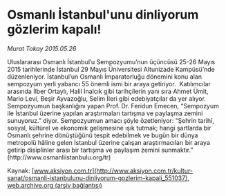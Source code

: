 # Osmanlı İstanbul'unu dinliyorum gözlerim kapalı!

*Murat Tokay 2015.05.26*

<div class="pNewsDetailMainContent" itemprop="articleBody">
 <p>
  Uluslararası Osmanlı İstanbul’u Sempozyumu’nun üçüncüsü 25-26 Mayıs 2015 tarihlerinde İstanbul 29 Mayıs Üniversitesi Altunizade Kampüsü’nde düzenleniyor. İstanbul’un Osmanlı İmparatorluğu dönemini konu alan sempozyum yerli yabancı 55 önemli ismi bir araya getiriyor.  Katılımcılar arasında İlber Ortaylı, Halil İnalcık gibi tarihçilerin yanı sıra Ahmet Ümit, Mario Levi, Beşir Ayvazoğlu, Selim İleri gibi edebiyatçılar da yer alıyor. Sempozyumun başkanlığını yapan Prof. Dr. Feridun Emecen, “Sempozyum ile İstanbul üzerine yapılan araştırmaları tartışma ve paylaşma zemini sunuyoruz.” diyor. Sempozyumun amacı şöyle özetleniyor: “Şehrin tarihî, sosyal, kültürel ve ekonomik gelişmesine ışık tutmak; hangi şartlarda bir Osmanlı şehrine dönüştüğünü tespit edebilmek ve bugün bir dünya metropolü hâline gelen İstanbul üzerine çalışan araştırmacıları bir araya getirip disiplinler arası bir tartışma ve paylaşım zemini sunmaktır.” (http://www.osmanliistanbulu.org/tr)
 </p>
</div>


Kaynak: [www.aksiyon.com.tr](http://www.aksiyon.com.tr/kultur-sanat/osmanli-istanbulunu-dinliyorum-gozlerim-kapali_551037), [web.archive.org (arşiv bağlantısı)](http://web.archive.org/web/20150719022835/http://www.aksiyon.com.tr/kultur-sanat/osmanli-istanbulunu-dinliyorum-gozlerim-kapali_551037)
